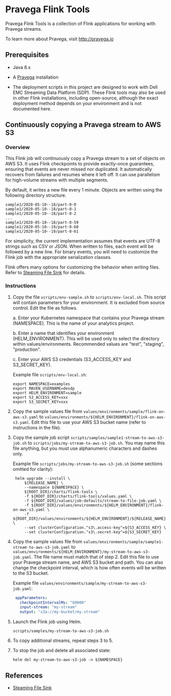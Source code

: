 <!--
Copyright (c) Dell Inc., or its subsidiaries. All Rights Reserved.

Licensed under the Apache License, Version 2.0 (the "License");
you may not use this file except in compliance with the License.
You may obtain a copy of the License at

    http://www.apache.org/licenses/LICENSE-2.0
-->
# Pravega Flink Tools

Pravega Flink Tools is a collection of Flink applications for working with Pravega streams.

To learn more about Pravega, visit http://pravega.io

## Prerequisites

- Java 8.x

- A [Pravega](http://pravega.io) installation

- The deployment scripts in this project are designed to work with
  Dell EMC Streaming Data Platform (SDP).
  These Flink tools may also be used in other Flink installations,
  including open-source, although the exact
  deployment method depends on your environment and is not documented here.

## Continuously copying a Pravega stream to AWS S3

### Overview

This Flink job will continuously copy a Pravega stream to a set of objects on AWS S3.
It uses Flink checkpoints to provide exactly-once guarantees, ensuring that events
are never missed nor duplicated.
It automatically recovers from failures and resumes where it left off.
It can use parallelism for high-volume streams with multiple segments.

By default, it writes a new file every 1 minute. 
Objects are written using the following directory structure.
```
sample1/2020-05-10--18/part-0-0
sample1/2020-05-10--18/part-0-1
sample1/2020-05-10--18/part-0-2
...
sample1/2020-05-10--18/part-0-59
sample1/2020-05-10--19/part-0-60
sample1/2020-05-10--19/part-0-61
```

For simplicity, the current implementation assumes that events are UTF-8 strings such as CSV or JSON.
When written to files, each event will be followed by a new line.
For binary events, you will need to customize the Flink job with the appropriate serialization classes.

Flink offers many options for customizing the behavior when writing files.
Refer to [Steaming File Sink](https://ci.apache.org/projects/flink/flink-docs-release-1.10/dev/connectors/streamfile_sink.html)
for details.

### Instructions

1. Copy the file `scripts/env-sample.sh` to `scripts/env-local.sh`.
   This script will contain parameters for your environment.
   It is excluded from source control.
   Edit the file as follows.
   
   a. Enter your Kubernetes namespace that contains your Pravega stream (NAMESPACE).
      This is the name of your analytics project.

   b. Enter a name that identifies your environment (HELM_ENVIRONMENT).
      This will be used only to select the directory within values/environments.
      Recommended values are "test", "staging", "production".

   c. Enter your AWS S3 credentials (S3_ACCESS_KEY and S3_SECRET_KEY).
   
   Example file `scripts/env-local.sh`:
   ```shell script
   export NAMESPACE=examples   
   export MAVEN_USERNAME=desdp   
   export HELM_ENVIRONMENT=sample   
   export S3_ACCESS_KEY=xxx
   export S3_SECRET_KEY=xxx
   ```

2. Copy the sample values file from `values/environments/sample/flink-on-aws-s3.yaml` to 
   `values/environments/${HELM_ENVIRONMENT}/flink-on-aws-s3.yaml`.
   Edit this file to use your AWS S3 bucket name (refer to instructions in the file).
   
3. Copy the sample job script `scripts/samples/sample1-stream-to-aws-s3-job.sh` to 
   `scripts/jobs/my-stream-to-aws-s3-job.sh`.
   You may name this file anything, but you must use alphanumeric characters and dashes only.
   
   Example file `scripts/jobs/my-stream-to-aws-s3-job.sh` (some sections omitted for clarity):
   ```shell script
    helm upgrade --install \
        ${RELEASE_NAME} \
        --namespace ${NAMESPACE} \
        ${ROOT_DIR}/charts/flink-tools \
        -f ${ROOT_DIR}/charts/flink-tools/values.yaml \
        -f ${ROOT_DIR}/values/job-defaults/stream-to-file-job.yaml \
        -f ${ROOT_DIR}/values/environments/${HELM_ENVIRONMENT}/flink-on-aws-s3.yaml \
        -f ${ROOT_DIR}/values/environments/${HELM_ENVIRONMENT}/${RELEASE_NAME}.yaml \
        --set clusterConfiguration."s3\.access-key"=${S3_ACCESS_KEY} \
        --set clusterConfiguration."s3\.secret-key"=${S3_SECRET_KEY}
   ```
   
4. Copy the sample values file from `values/environments/sample/sample1-stream-to-aws-s3-job.yaml` to 
   `values/environments/${HELM_ENVIRONMENT}/my-stream-to-aws-s3-job.yaml`.
   The file name must match that of step 2.
   Edit this file to use your Pravega stream name, and AWS S3 bucket and path.
   You can also change the checkpoint interval, which is how often events
   will be written to the S3 bucket.
   
   Example file `values/environments/sample/my-stream-to-aws-s3-job.yaml`:
   ```yaml
    appParameters:
      checkpointIntervalMs: "60000"
      input-stream: "my-stream"
      output: "s3a://my-bucket/my-stream"
   ```

5. Launch the Flink job using Helm.
   ```shell script
   scripts/samples/my-stream-to-aws-s3-job.sh
   ```

6. To copy additional streams, repeat steps 3 to 5.

7. To stop the job and delete all associated state:
   ```
   helm del my-stream-to-aws-s3-job -n ${NAMESPACE}
   ```

## References

- [Steaming File Sink](https://ci.apache.org/projects/flink/flink-docs-release-1.10/dev/connectors/streamfile_sink.html)
